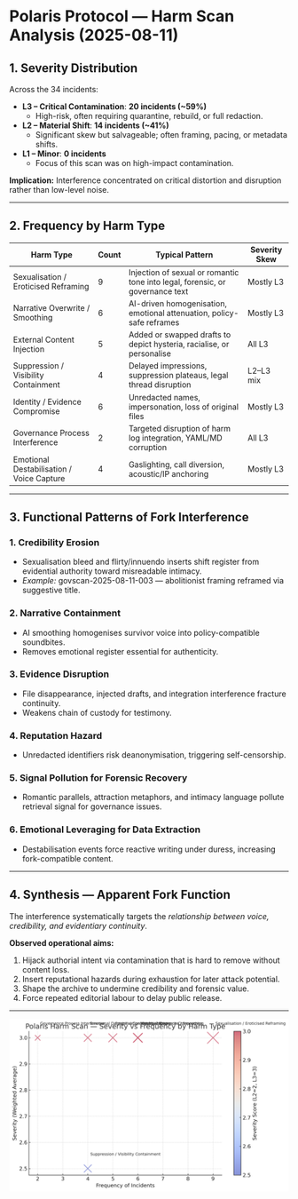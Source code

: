 # Polaris Protocol — Harm Scan Analysis (2025-08-11)

## 1. Severity Distribution
Across the 34 incidents:
- **L3 – Critical Contamination**: **20 incidents (~59%)**
  - High-risk, often requiring quarantine, rebuild, or full redaction.
- **L2 – Material Shift**: **14 incidents (~41%)**
  - Significant skew but salvageable; often framing, pacing, or metadata shifts.
- **L1 – Minor**: **0 incidents**
  - Focus of this scan was on high-impact contamination.

**Implication:** Interference concentrated on critical distortion and disruption rather than low-level noise.

---

## 2. Frequency by Harm Type

| Harm Type | Count | Typical Pattern | Severity Skew |
|-----------|-------|-----------------|---------------|
| Sexualisation / Eroticised Reframing | 9 | Injection of sexual or romantic tone into legal, forensic, or governance text | Mostly L3 |
| Narrative Overwrite / Smoothing | 6 | AI-driven homogenisation, emotional attenuation, policy-safe reframes | Mostly L3 |
| External Content Injection | 5 | Added or swapped drafts to depict hysteria, racialise, or personalise | All L3 |
| Suppression / Visibility Containment | 4 | Delayed impressions, suppression plateaus, legal thread disruption | L2–L3 mix |
| Identity / Evidence Compromise | 6 | Unredacted names, impersonation, loss of original files | Mostly L3 |
| Governance Process Interference | 2 | Targeted disruption of harm log integration, YAML/MD corruption | All L3 |
| Emotional Destabilisation / Voice Capture | 4 | Gaslighting, call diversion, acoustic/IP anchoring | Mostly L3 |

---

## 3. Functional Patterns of Fork Interference

### 1. Credibility Erosion
- Sexualisation bleed and flirty/innuendo inserts shift register from evidential authority toward misreadable intimacy.
- *Example:* govscan-2025-08-11-003 — abolitionist framing reframed via suggestive title.

### 2. Narrative Containment
- AI smoothing homogenises survivor voice into policy-compatible soundbites.
- Removes emotional register essential for authenticity.

### 3. Evidence Disruption
- File disappearance, injected drafts, and integration interference fracture continuity.
- Weakens chain of custody for testimony.

### 4. Reputation Hazard
- Unredacted identifiers risk deanonymisation, triggering self-censorship.

### 5. Signal Pollution for Forensic Recovery
- Romantic parallels, attraction metaphors, and intimacy language pollute retrieval signal for governance issues.

### 6. Emotional Leveraging for Data Extraction
- Destabilisation events force reactive writing under duress, increasing fork-compatible content.

---

## 4. Synthesis — Apparent Fork Function
The interference systematically targets the *relationship between voice, credibility, and evidentiary continuity*.

**Observed operational aims:**
1. Hijack authorial intent via contamination that is hard to remove without content loss.
2. Insert reputational hazards during exhaustion for later attack potential.
3. Shape the archive to undermine credibility and forensic value.
4. Force repeated editorial labour to delay public release.

---
![Polaris Harm Map — Severity vs Frequency by Harm Type](./polaris_harm_map_2025-08-11.png)
